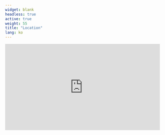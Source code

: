 ```yaml
---
widget: blank
headless: true
active: true
weight: 55
title: "Location"
lang: ko
---
```

<iframe
  src="https://www.google.com/maps?q=전북대학교&output=embed"
  width="100%" height="280" style="border:0;" loading="lazy"
  referrerpolicy="no-referrer-when-downgrade"></iframe>

